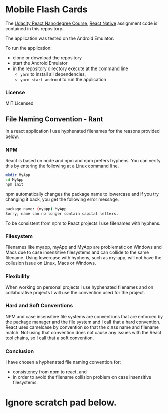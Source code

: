 # Mobile Flash Cards

The
[Udacity React Nanodegree Course](https://www.udacity.com/course/react-nanodegree--nd019),
[React Native](https://facebook.github.io/react-native/)
assignment code is contained in this repository.

The application was tested on the Android Emulator.

To run the application:

  - clone or download the repository
  - start the Android Emulator
  - in the repository directory execute at the command line
    - `yarn` to install all dependencies,
    - `yarn start android` to run the application

### License

MIT Licensed

## File Naming Convention - Rant
In a react application I use hyphenated filenames for the reasons provided below.

### NPM
React is based on node and npm and npm prefers hyphens.
You can verify this by entering the following at a Linux command line.
```sh
mkdir MyApp
cd MyApp
npm init
```
npm automatically changes the package name to lowercase and if you try changing
it back, you get the following error message.
```sh
package name: (myapp) MyApp
Sorry, name can no longer contain capital letters.
```
To be consistent from npm to React projects I use filenames with hyphens.

### Filesystem
Filenames like myapp, myApp and MyApp are problematic on Windows and Macs
due to case insensitive filesystems and can collide to the same filename.
Using lowercase with hyphens, such as my-app, will not have the collusion
issue on Linux, Macs or Windows.

### Flexibility
When working on personal projects I use hyphenated filenames and on
collaborative projects I will use the convention used for the project.

### Hard and Soft Conventions
NPM and case insensitive file systems are conventions that are enforced by the
package manager and the file system and I call that a hard convention.
React uses camelcase by convention so that the class name and filename match.
Not using that convention does not cause any issues with the React tool chains,
so I call that a soft convention.

### Conclusion
I have chosen a hyphenated file naming convention for:
  - consistency from npm to react, and
  - in order to avoid the filename collision problem on case insensitive filesystems.


# Ignore scratch pad below.
